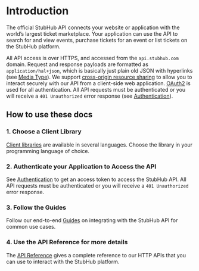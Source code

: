 # Introduction

The official StubHub API connects your website or application with the
world’s largest ticket marketplace. Your application can use the API to search
for and view events, purchase tickets for an event or list tickets on the
StubHub platform.

All API access is over HTTPS, and accessed from the `api.stubhub.com` domain.
Request and response payloads are formatted as `application/hal+json`, which is
basically just plain old JSON with hyperlinks (see [Media Type](./media-type.md)).
We support [cross-origin resource sharing][cors] to allow you to interact
securely with our API from a client-side web application. [OAuth2][oauth2]
is used for all authentication. All API requests must be authenticated or you
will receive a `401 Unauthorized` error response (see
[Authentication](../authentication/index.mdx)).

[cors]: http://en.wikipedia.org/wiki/Cross-origin_resource_sharing
[oauth2]: http://oauth.net/2/

## How to use these docs

### 1. Choose a Client Library

[Client libraries](./libraries.md) are available in several languages. Choose the library in your
programming language of choice.

### 2. Authenticate your Application to Access the API

See [Authentication](../authentication/index.mdx) to get an access token to access the StubHub API.
All API requests must be authenticated or you will receive a `401 Unauthorized` error response.

### 3. Follow the Guides

Follow our end-to-end [Guides](../guides/index.mdx) on integrating with the StubHub API for common
use cases.

### 4. Use the API Reference for more details

The [API Reference](/api-reference/inventory) gives a complete reference to our HTTP APIs that you
can use to interact with the StubHub platform.
